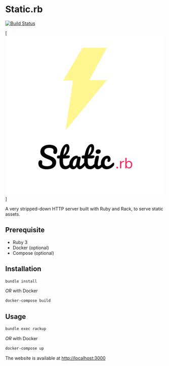 # Static.rb

[![Build Status](https://github.com/jveillet/static-rb/workflows/CI/badge.svg)](https://github.com/jveillet/static.rb/actions)

[![Static.rb](https://raw.githubusercontent.com/jveillet/static.rb/latest/public/assets/images/static-rb.png)]

A very stripped-down HTTP server built with Ruby and Rack, to serve static assets.

## Prerequisite

* Ruby 3
* Docker (optional)
* Compose (optional)

## Installation

```bash
bundle install
```

_OR_ with Docker

```bash
docker-compose build
```

## Usage

```bash
bundle exec rackup
```

_OR_ with Docker

```bash
docker-compose up
```

The website is available at [http://localhost:3000](http://localhost:3000)
